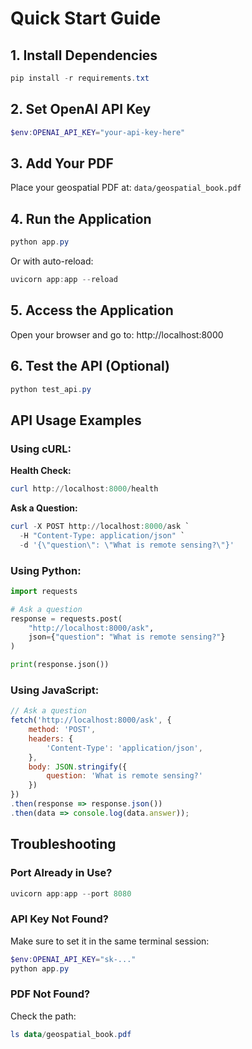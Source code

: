 # Quick Start Guide

## 1. Install Dependencies

```powershell
pip install -r requirements.txt
```

## 2. Set OpenAI API Key

```powershell
$env:OPENAI_API_KEY="your-api-key-here"
```

## 3. Add Your PDF

Place your geospatial PDF at: `data/geospatial_book.pdf`

## 4. Run the Application

```powershell
python app.py
```

Or with auto-reload:
```powershell
uvicorn app:app --reload
```

## 5. Access the Application

Open your browser and go to: http://localhost:8000

## 6. Test the API (Optional)

```powershell
python test_api.py
```

## API Usage Examples

### Using cURL:

**Health Check:**
```powershell
curl http://localhost:8000/health
```

**Ask a Question:**
```powershell
curl -X POST http://localhost:8000/ask `
  -H "Content-Type: application/json" `
  -d '{\"question\": \"What is remote sensing?\"}'
```

### Using Python:

```python
import requests

# Ask a question
response = requests.post(
    "http://localhost:8000/ask",
    json={"question": "What is remote sensing?"}
)

print(response.json())
```

### Using JavaScript:

```javascript
// Ask a question
fetch('http://localhost:8000/ask', {
    method: 'POST',
    headers: {
        'Content-Type': 'application/json',
    },
    body: JSON.stringify({
        question: 'What is remote sensing?'
    })
})
.then(response => response.json())
.then(data => console.log(data.answer));
```

## Troubleshooting

### Port Already in Use?

```powershell
uvicorn app:app --port 8080
```

### API Key Not Found?

Make sure to set it in the same terminal session:
```powershell
$env:OPENAI_API_KEY="sk-..."
python app.py
```

### PDF Not Found?

Check the path:
```powershell
ls data/geospatial_book.pdf
```

